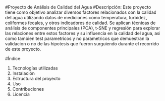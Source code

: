 #Proyecto de Análisis de Calidad del Agua
#Descripción:
Este proyecto tiene como objetivo analizar diversos factores relacionados con la calidad del agua utilizando datos de mediciones como temperatura, turbidez, coliformes fecales, y otros indicadores de calidad. Se aplican técnicas de análisis de componentes principales (PCA), t-SNE y regresión para explorar las relaciones entre estos factores y su influencia en la calidad del agua, asi como tambien test parametricos y no parametricos que demuestran la validacion o no de las hipotesis que fueron surguiendo durante el recorrido de este proyecto.

#Índice
 1) Tecnologías utilizadas
 2) Instalación
 3) Estructura del proyecto
 4) Uso
 5) Contribuciones
 6) Licencia

